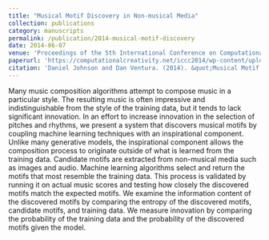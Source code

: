 ```yaml
---
title: "Musical Motif Discovery in Non-musical Media"
collection: publications
category: manuscripts
permalink: /publication/2014-musical-motif-discovery
date: 2014-06-07
venue: 'Proceedings of the 5th International Conference on Computational Creativity'
paperurl: 'https://computationalcreativity.net/iccc2014/wp-content/uploads/2014/06/7.1_Johnson.pdf'
citation: 'Daniel Johnson and Dan Ventura. (2014). &quot;Musical Motif Discovery in Non-musical Media.&quot; <i>Proceedings of the 5th International Conference on Computational Creativity</i>. 1(2).'
---
```


Many music composition algorithms attempt to compose music in a particular style. The resulting music is often impressive and indistinguishable from the style of the training data, but it tends to lack significant innovation. In an effort to increase innovation in the selection of pitches and rhythms, we present a system that discovers musical motifs by coupling machine learning techniques with an inspirational component. Unlike many generative models, the inspirational component allows the composition process to originate outside of what is learned from the training data. Candidate motifs are extracted from non-musical media such as images and audio. Machine learning algorithms select and return the motifs that most resemble the training data. This process is validated by running it on actual music scores and testing how closely the discovered motifs
match the expected motifs. We examine the information content of the discovered motifs by comparing the entropy of the discovered motifs, candidate motifs, and training data. We measure innovation by comparing the probability of the training data and the probability of the discovered motifs given the model.
